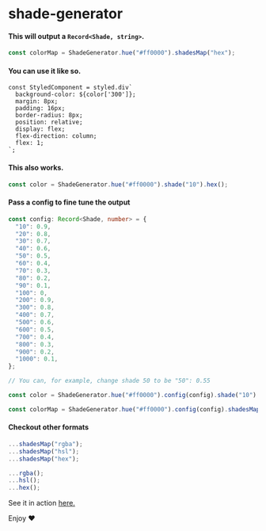 # shade-generator

#### This will output a `Record<Shade, string>`.

```typescript
const colorMap = ShadeGenerator.hue("#ff0000").shadesMap("hex");
```

#### You can use it like so.

```typescriptreact
const StyledComponent = styled.div`
  background-color: ${color['300']};
  margin: 8px;
  padding: 16px;
  border-radius: 8px;
  position: relative;
  display: flex;
  flex-direction: column;
  flex: 1;
`;
```

#### This also works.

```typescript
const color = ShadeGenerator.hue("#ff0000").shade("10").hex();
```

#### Pass a config to fine tune the output

```typescript
const config: Record<Shade, number> = {
  "10": 0.9,
  "20": 0.8,
  "30": 0.7,
  "40": 0.6,
  "50": 0.5,
  "60": 0.4,
  "70": 0.3,
  "80": 0.2,
  "90": 0.1,
  "100": 0,
  "200": 0.9,
  "300": 0.8,
  "400": 0.7,
  "500": 0.6,
  "600": 0.5,
  "700": 0.4,
  "800": 0.3,
  "900": 0.2,
  "1000": 0.1,
};

// You can, for example, change shade 50 to be "50": 0.55

const color = ShadeGenerator.hue("#ff0000").config(config).shade("10").hex();

const colorMap = ShadeGenerator.hue("#ff0000").config(config).shadesMap("hex");
```

#### Checkout other formats

```typescript
...shadesMap("rgba");
...shadesMap("hsl");
...shadesMap("hex");

...rgba();
...hsl();
...hex();
```

See it in action [here.](https://millennium-palette-generator.netlify.app/)

Enjoy ♥️
